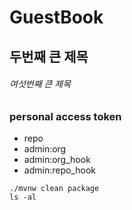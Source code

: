# GuestBook
## 두번째 큰 제목
###### 여섯번째 큰 제목
### personal access token
- repo
- admin:org
- admin:org_hook
- admin:repo_hook

```shell
./mvnw clean package
ls -al
```